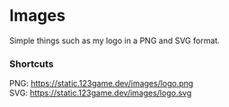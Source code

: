 # Images
Simple things such as my logo in a PNG and SVG format.  

### Shortcuts  

PNG: https://static.123game.dev/images/logo.png  
SVG: https://static.123game.dev/images/logo.svg  
